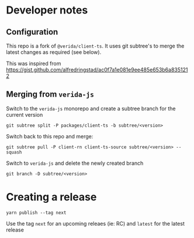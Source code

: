 
# Developer notes

## Configuration

This repo is a fork of `@verida/client-ts`. It uses git subtree's to merge the latest changes as required (see below).

This was inspired from https://gist.github.com/alfredringstad/ac0f7a1e081e9ee485e653b6a8351212

## Merging from `verida-js`

Switch to the `verida-js` monorepo and create a subtree branch for the current version

```
git subtree split -P packages/client-ts -b subtree/<version>
```

Switch back to this repo and merge:

```
git subtree pull -P client-rn client-ts-source subtree/<version> --squash
```

Switch to `verida-js` and delete the newly created branch

```
git branch -D subtree/<version>
```

# Creating a release

```
yarn publish --tag next
```

Use the tag `next` for an upcoming releaes (ie: RC) and `latest` for the latest release